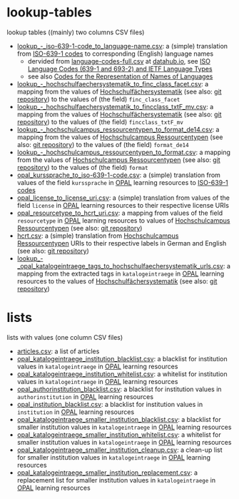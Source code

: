 # lookup-tables

lookup tables ((mainly) two columns CSV files)

* [lookup_-_iso-639-1-code_to_language-name.csv](lookup/lookup_-_iso-639-1-code_to_language-name.csv): a (simple) translation from [ISO-639-1 codes](https://en.wikipedia.org/wiki/List_of_ISO_639-1_codes) to corresponding (English) language names
   * dervided from [language-codes-full.csv](https://datahub.io/core/language-codes/r/language-codes-full.csv) at [datahub.io](https://datahub.io), see [ISO Language Codes (639-1 and 693-2) and IETF Language Types](https://datahub.io/core/language-codes)
   * see also [Codes for the Representation of Names of Languages](https://www.loc.gov/standards/iso639-2/php/code_list.php)
* [lookup_-_hochschulfaechersystematik_to_finc_class_facet.csv](lookup/lookup_-_hochschulfaechersystematik_to_finc_class_facet.csv): a mapping from the values of [Hochschulfächersystematik](https://w3id.org/kim/hochschulfaechersystematik/scheme) (see also: [git repository](https://github.com/dini-ag-kim/hochschulfaechersystematik)) to the values of (the field) ```finc_class_facet```
* [lookup_-_hochschulfaechersystematik_to_fincclass_txtF_mv.csv](lookup/lookup_-_hochschulfaechersystematik_to_fincclass_txtF_mv.csv): a mapping from the values of [Hochschulfächersystematik](https://w3id.org/kim/hochschulfaechersystematik/scheme) (see also: [git repository](https://github.com/dini-ag-kim/hochschulfaechersystematik)) to the values of (the field) ```fincclass_txtF_mv```
* [lookup_-_hochschulcampus_ressourcentypen_to_format_de14.csv](lookup/lookup_-_hochschulcampus_ressourcentypen_to_format_de14.csv): a mapping from the values of [Hochschulcampus Ressourcentypen](https://w3id.org/kim/hcrt/scheme) (see also: [git repository](https://github.com/dini-ag-kim/hcrt)) to the values of (the field) ```format_de14```
* [lookup_-_hochschulcampus_ressourcentypen_to_format.csv](lookup/lookup_-_hochschulcampus_ressourcentypen_to_format.csv): a mapping from the values of [Hochschulcampus Ressourcentypen](https://w3id.org/kim/hcrt/scheme) (see also: [git repository](https://github.com/dini-ag-kim/hcrt)) to the values of (the field) ```format```
* [opal_kurssprache_to_iso-639-1-code.csv](lookup/opal_kurssprache_to_iso-639-1-code.csv): a (simple) translation from values of the field ```kurssprache``` in [OPAL](https://bildungsportal.sachsen.de/opal/) learning resources to [ISO-639-1 codes](https://en.wikipedia.org/wiki/List_of_ISO_639-1_codes)
* [opal_license_to_license_uri.csv](lookup/opal_license_to_license_uri.csv): a (simple) translation from values of the field ```license``` in [OPAL](https://bildungsportal.sachsen.de/opal/) learning resources to their respective license URIs
* [opal_resourcetype_to_hcrt_uri.csv](lookup/opal_resourcetype_to_hcrt_uri.csv): a mapping from values of the field ```resourcetype``` in [OPAL](https://bildungsportal.sachsen.de/opal/) learning resources to values of [Hochschulcampus Ressourcentypen](https://w3id.org/kim/hcrt/scheme) (see also: [git repository](https://github.com/dini-ag-kim/hcrt))
* [hcrt.csv](lookup/hcrt.csv): a (simple) translation from [Hochschulcampus Ressourcentypen](https://w3id.org/kim/hcrt/scheme) URIs to their respective labels in German and English (see also: [git repository](https://github.com/dini-ag-kim/hcrt))
* [lookup_-_opal_katalogeintraege_tags_to_hochschulfaechersystematik_urls.csv](lookup/lookup_-_opal_katalogeintraege_tags_to_hochschulfaechersystematik_urls.csv): a mapping from the extracted tags in ```katalogeintraege``` in [OPAL](https://bildungsportal.sachsen.de/opal/) learning resources to the values of [Hochschulfächersystematik](https://w3id.org/kim/hochschulfaechersystematik/scheme) (see also: [git repository](https://github.com/dini-ag-kim/hochschulfaechersystematik))

# lists

lists with values (one column CSV files)

* [articles.csv](lists/articles.csv): a list of articles
* [opal_katalogeintraege_institution_blacklist.csv](lists/opal_katalogeintraege_institution_blacklist.csv): a blacklist for institution values in ```katalogeintraege``` in [OPAL](https://bildungsportal.sachsen.de/opal/) learning resources
* [opal_katalogeintraege_institution_whitelist.csv](lists/opal_katalogeintraege_institution_whitelist.csv): a whitelist for institution values in ```katalogeintraege``` in [OPAL](https://bildungsportal.sachsen.de/opal/) learning resources
* [opal_authorinstitution_blacklist.csv](lists/opal_authorinstitution_blacklist.csv): a blacklist for institution values in ```authorinstitution``` in [OPAL](https://bildungsportal.sachsen.de/opal/) learning resources
* [opal_institution_blacklist.csv](lists/opal_institution_blacklist.csv): a blacklist for institution values in ```institution``` in [OPAL](https://bildungsportal.sachsen.de/opal/) learning resources
* [opal_katalogeintraege_smaller_institution_blacklist.csv](lists/opal_katalogeintraege_smaller_institution_blacklist.csv): a blacklist for smaller institution values in ```katalogeintraege``` in [OPAL](https://bildungsportal.sachsen.de/opal/) learning resources
* [opal_katalogeintraege_smaller_institution_whitelist.csv](lists/opal_katalogeintraege_smaller_institution_whitelist.csv): a whitelist for smaller institution values in ```katalogeintraege``` in [OPAL](https://bildungsportal.sachsen.de/opal/) learning resources
* [opal_katalogeintraege_smaller_institution_cleanup.csv](lists/opal_katalogeintraege_smaller_institution_cleanup.csv): a clean-up list for smaller institution values in ```katalogeintraege``` in [OPAL](https://bildungsportal.sachsen.de/opal/) learning resources
* [opal_katalogeintraege_smaller_institution_replacement.csv](lists/opal_katalogeintraege_smaller_institution_replacement.csv): a replacement list for smaller institution values in ```katalogeintraege``` in [OPAL](https://bildungsportal.sachsen.de/opal/) learning resources
